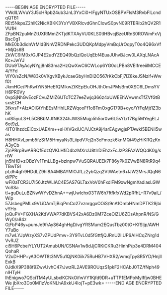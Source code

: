 -----BEGIN AGE ENCRYPTED FILE-----
YWdlLWVuY3J5cHRpb24ub3JnL3YxCi0+IFgyNTUxOSBPVFlsM3RvbFlLcndqQTB1
REt5NkpsZ2hlK2NicXBKK3YxYVBXRlcvdGhnClowS0pvN09RTERib2hQV2R1VU1H
ZFpBN2puMnZtUXRlMmZKTjdKTXAyVU0KLS0tIHBvcjBzeURnS0ROWmFxVjBsc0g1
MkE0b3didnVrMldBNnVZRDNPekc3UDQKpMdpyVmBqUrOqpyT0o4Q96xVf+MjQs6B
ZkWC9lM0x/GJP4E2udYZEQ49bQzlQoUqEbf4EuaJUhvBJcw0LAXqLNAcAKc+JwYJ
DUo9TAyAcyNYgj8nl83ma2HzQwXwC6CWLop6YG0oLPBn8VEIfreeiilMCCE4/YFd
VlY0/sZcN/W83k0VXgvXBykJcaeGbyHnDI2O567rKkCbFj7lZ8keJSNzlf+Wwf0t
JkmHCe/PhKwtYiN5HeEfQMlkwZtKEpEluOHJthOmJPMsBm0XSC6LDmsYVH6PR0Vy
0vpSjNhGvEozFCvuZMlZ6UTcTCZ7eeZwjq366z4xUWEEhWvwmxTfZVfGtBsxsECH
3fkvsF+AIzAOiGtYhEEsMHhILRZWqooFf1o8TmOxgG179B+oyo/YfFqMjt1Z3bhK
udS5yuLS+L5CBBbMJfNK324hJWS5Mujp5h5or0w6L5sYLrf7Bg5MYegELJ6ot9zL
4ITO1hzdcEiCxxUAEXm++sHXVGxiUC/VJCtA9j4arEAgwgjsPTAwkI5BENiI5was
H8HHXvLpmb5fzSfM5HmyaNs3LiipdV7cj2n3eFmozk6knMQt49zHiKRQzKnA3yCb
ZjnPRrpBwARRQfEdzQVKLHfiD4bzMXrcU8tIrDlEhzxFcJzP3FAzWQQdK0g/srtW
jn5hHD+zOBzYv1TmLLBg+bzinpw7VuSQRAUEEk7F86yPk0ZVwBN8RtR9q4TBwT9I
pLdh4gfr9HDdLZ9hl8A4MBAYMlOJfLz2ybQzq2VtWAetn6+lJW2MrsJQqN6d/PPc
wFi0aTCR3U7l56JtzWLlAC4E5AS7GLTaxVoV0hFxdlFM9xwNgmXadiasLGWVoSSa
tI+guDuLuBZNwWYvDZhnA++wjUwIchx03TW6h7ftfkfxWd2pRfhL+R7v9aiL/Wip
57JsbegPMLx9VLiDAmTjBiqPmCo27vznrggxOOiS/9nA1OmbHNmDPTK29jbivYHo
joQuPV+FGXHA2KdVWAP7dKBVS42xA6Dz0M7ZceOlZU6ZDsAhpnR/NS/GWy0/a84z
OjFbP46y+pumJe9frAyS64ghHgD/vgYRSMum2EQusTbz00tG+KfSIjp/AWHY7uBo
m7wLYJpWzyXS7vZPUdPmw+3Y9TvL0d5fGttfjQJRnU2IlUP6AIHCqZNrg1dVvRJZ
ci5H6PcbeiYLYUT2AmubUN/CSNAv1w8dJjCRKiCKRu3HinhP/p3e4DRM404QohaR
V2uDHHP+yA3OWT8t3NV5u1QjNK0iik75RuHB7VHXR2/wmqTpy8R5YD/HnjlIExkB
0JdkX9P388f9ZwvUvhC47rJwzRL2AVE9ROUqzS1pkF2HCAbJ0TZ/fNph49nIHTyH
IhEnigwo7QSciTM4yULsbxIKCNkOifwVY1Kjfd9DR+uTTP1EMPoMylffjw0BHEWe
jbXro3Do0Ml1zVoKNLhA9xkU4IojT+pE3wk=
-----END AGE ENCRYPTED FILE-----
